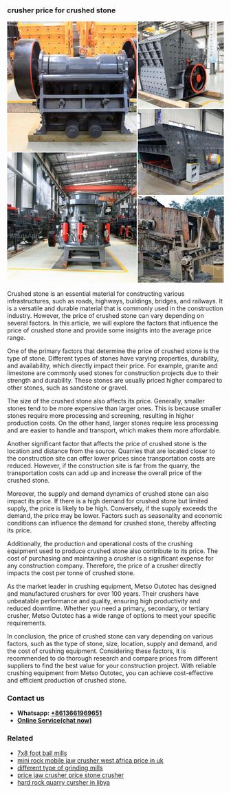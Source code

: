 <h3>crusher price for crushed stone</h3><img src='1706768071.jpg' alt=''><p>Crushed stone is an essential material for constructing various infrastructures, such as roads, highways, buildings, bridges, and railways. It is a versatile and durable material that is commonly used in the construction industry. However, the price of crushed stone can vary depending on several factors. In this article, we will explore the factors that influence the price of crushed stone and provide some insights into the average price range.</p><p>One of the primary factors that determine the price of crushed stone is the type of stone. Different types of stones have varying properties, durability, and availability, which directly impact their price. For example, granite and limestone are commonly used stones for construction projects due to their strength and durability. These stones are usually priced higher compared to other stones, such as sandstone or gravel.</p><p>The size of the crushed stone also affects its price. Generally, smaller stones tend to be more expensive than larger ones. This is because smaller stones require more processing and screening, resulting in higher production costs. On the other hand, larger stones require less processing and are easier to handle and transport, which makes them more affordable.</p><p>Another significant factor that affects the price of crushed stone is the location and distance from the source. Quarries that are located closer to the construction site can offer lower prices since transportation costs are reduced. However, if the construction site is far from the quarry, the transportation costs can add up and increase the overall price of the crushed stone.</p><p>Moreover, the supply and demand dynamics of crushed stone can also impact its price. If there is a high demand for crushed stone but limited supply, the price is likely to be high. Conversely, if the supply exceeds the demand, the price may be lower. Factors such as seasonality and economic conditions can influence the demand for crushed stone, thereby affecting its price.</p><p>Additionally, the production and operational costs of the crushing equipment used to produce crushed stone also contribute to its price. The cost of purchasing and maintaining a crusher is a significant expense for any construction company. Therefore, the price of a crusher directly impacts the cost per tonne of crushed stone.</p><p>As the market leader in crushing equipment, Metso Outotec has designed and manufactured crushers for over 100 years. Their crushers have unbeatable performance and quality, ensuring high productivity and reduced downtime. Whether you need a primary, secondary, or tertiary crusher, Metso Outotec has a wide range of options to meet your specific requirements.</p><p>In conclusion, the price of crushed stone can vary depending on various factors, such as the type of stone, size, location, supply and demand, and the cost of crushing equipment. Considering these factors, it is recommended to do thorough research and compare prices from different suppliers to find the best value for your construction project. With reliable crushing equipment from Metso Outotec, you can achieve cost-effective and efficient production of crushed stone.</p><h3>Contact us</h3><ul><li><strong>Whatsapp:&nbsp;<a href="https://wa.me/8613661969651">+8613661969651</a></strong></li><li><a href="https://swt.shibang-china.com/?git&amp;zhl&amp;crusher price for crushed stone"><strong>Online Service(chat now)</strong></a></li></ul><h3>Related</h3><ul><li><a href='7x8 foot ball mills.md'>7x8 foot ball mills</a></li><li><a href='mini rock mobile jaw crusher west africa price in uk.md'>mini rock mobile jaw crusher west africa price in uk</a></li><li><a href='different type of grinding mills.md'>different type of grinding mills</a></li><li><a href='price jaw crusher price stone crusher.md'>price jaw crusher price stone crusher</a></li><li><a href='hard rock quarry cursher in libya.md'>hard rock quarry cursher in libya</a></li></ul>